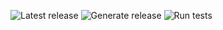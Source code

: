 ![Latest release](https://img.shields.io/github/v/release/leandro-hermes/github-actions-test?label=Release&logo=github)
![Generate release](https://github.com/leandro-hermes/github-actions-test/workflows/Generate%20release/badge.svg)
![Run tests](https://github.com/leandro-hermes/github-actions-test/workflows/Run%20tests/badge.svg)
